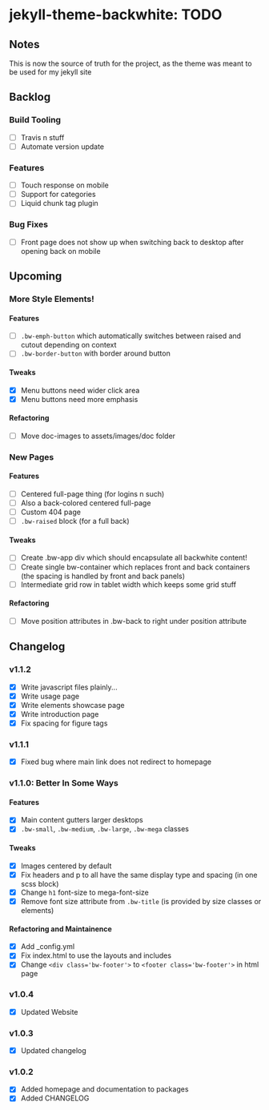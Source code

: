 jekyll-theme-backwhite: TODO
=============================================================

Notes
-------------------------------------------------------------

This is now the source of truth for the project, as the
theme was meant to be used for my jekyll site

Backlog
-------------------------------------------------------------

### Build Tooling

- [ ] Travis n stuff
- [ ] Automate version update

### Features

- [ ] Touch response on mobile
- [ ] Support for categories
- [ ] Liquid chunk tag plugin

### Bug Fixes

- [ ] Front page does not show up when switching back to 
        desktop after opening back on mobile

Upcoming
-------------------------------------------------------------

### More Style Elements!

#### Features

- [ ] `.bw-emph-button` which automatically switches between 
        raised and cutout depending on context
- [ ] `.bw-border-button` with border around button

#### Tweaks

- [x] Menu buttons need wider click area
- [x] Menu buttons need more emphasis

#### Refactoring

- [ ] Move doc-images to assets/images/doc folder

### New Pages

#### Features

- [ ] Centered full-page thing (for logins n such)
- [ ] Also a back-colored centered full-page
- [ ] Custom 404 page
- [ ] `.bw-raised` block (for a full back)

#### Tweaks

- [ ] Create .bw-app div which should encapsulate 
all backwhite content!
- [ ] Create single bw-container which replaces 
front and back containers (the spacing is handled by 
front and back panels)
- [ ] Intermediate grid row in tablet width which 
keeps some grid stuff

#### Refactoring

- [ ] Move position attributes in .bw-back to right 
under position attribute


Changelog
-------------------------------------------------------------

### v1.1.2

- [x] Write javascript files plainly...
- [x] Write usage page
- [x] Write elements showcase page
- [x] Write introduction page
- [x] Fix spacing for figure tags

### v1.1.1

- [x] Fixed bug where main link does not redirect to homepage

### v1.1.0: Better In Some Ways

#### Features

- [x] Main content gutters larger desktops
- [x] `.bw-small`, `.bw-medium`, `.bw-large`, 
        `.bw-mega` classes

#### Tweaks

- [x] Images centered by default
- [x] Fix headers and p to all have the same display type 
        and spacing (in one scss block)
- [x] Change `h1` font-size to mega-font-size
- [x] Remove font size attribute from `.bw-title` (is
        provided by size classes or elements)

#### Refactoring and Maintainence

- [x] Add _config.yml
- [x] Fix index.html to use the layouts and includes
- [x] Change `<div class='bw-footer'>` to 
        `<footer class='bw-footer'>` in html page

### v1.0.4

- [x] Updated Website

### v1.0.3

- [x] Updated changelog

### v1.0.2

- [x] Added homepage and documentation to packages
- [x] Added CHANGELOG